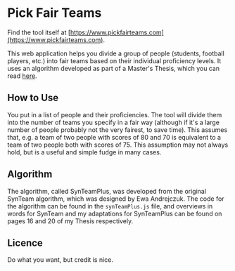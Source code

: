 # Pick Fair Teams


Find the tool itself at [https://www.pickfairteams.com](https://www.pickfairteams.com).

This web application helps you divide a group of people (students, football players, etc.) into fair teams based on their individual proficiency levels. It uses an algorithm developed as part of a Master's Thesis, which  you can read [here](ReworkedThesis.pdf).

## How to Use

You put in a list of people and their proficiencies. The tool will divide them into the number of teams you specify in a fair way (although if it's a large number of people  probably not the very fairest, to save time). This assumes that, e.g. a team of two people with scores of 80 and 70 is equivalent to a team of 
two people both with scores of 75. This assumption may not always hold, but is a useful and simple fudge 
in many cases.

## Algorithm

The algorithm, called SynTeamPlus, was developed from the original SynTeam algorithm, which was designed by Ewa Andrejczuk. The code for the algorithm can be found in the `synTeamPlus.js` file, and overviews in words for SynTeam and my adaptations for SynTeamPlus can be found on pages 16 and 20 of my Thesis respectively.


## Licence

Do what you want, but credit is nice.
